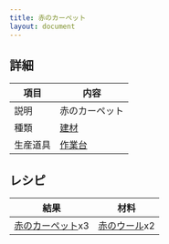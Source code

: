 ```yaml
---
title: 赤のカーペット
layout: document
---
```

## 詳細

|項目|内容|
|---|---|
|説明|赤のカーペット|
|種類|[建材](建材)|
|生産道具|[作業台](作業台)|

## レシピ

|結果|材料|
|---|---|
|[赤のカーペット](赤のカーペット)x3|[赤のウール](赤のウール)x2|

